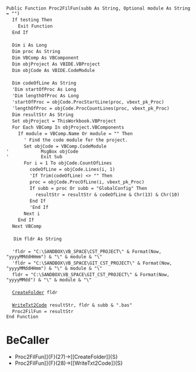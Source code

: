 &nbsp;  &nbsp;  &nbsp;  &nbsp;  
`Public Function Proc2FilFun(subb As String, Optional module As String = "")`  
&nbsp;&nbsp;&nbsp;&nbsp;`If testing Then`  
&nbsp;&nbsp;&nbsp;&nbsp;&nbsp;&nbsp;&nbsp;&nbsp;`Exit Function`  
&nbsp;&nbsp;&nbsp;&nbsp;`End If`  
&nbsp;  &nbsp;  &nbsp;  &nbsp;  
&nbsp;&nbsp;&nbsp;&nbsp;`Dim i As Long`  
&nbsp;&nbsp;&nbsp;&nbsp;`Dim proc As String`  
&nbsp;&nbsp;&nbsp;&nbsp;`Dim VBComp As VBComponent`  
&nbsp;&nbsp;&nbsp;&nbsp;`Dim objProject As VBIDE.VBProject`  
&nbsp;&nbsp;&nbsp;&nbsp;`Dim objCode As VBIDE.CodeModule`  
&nbsp;  &nbsp;  &nbsp;  &nbsp;  
&nbsp;&nbsp;&nbsp;&nbsp;`Dim codeOfLine As String`  
&nbsp;&nbsp;&nbsp;&nbsp;`'Dim startOfProc As Long`  
&nbsp;&nbsp;&nbsp;&nbsp;`'Dim lengthOfProc As Long`  
&nbsp;&nbsp;&nbsp;&nbsp;`'startOfProc = objCode.ProcStartLine(proc, vbext_pk_Proc)`  
&nbsp;&nbsp;&nbsp;&nbsp;`'lengthOfProc = objCode.ProcCountLines(proc, vbext_pk_Proc)`  
&nbsp;&nbsp;&nbsp;&nbsp;`Dim resultStr As String`  
&nbsp;&nbsp;&nbsp;&nbsp;`Set objProject = ThisWorkbook.VBProject`  
&nbsp;&nbsp;&nbsp;&nbsp;`For Each VBComp In objProject.VBComponents`  
&nbsp;&nbsp;&nbsp;&nbsp;&nbsp;&nbsp;&nbsp;&nbsp;`If module = VBComp.Name Or module = "" Then`  
&nbsp;&nbsp;&nbsp;&nbsp;&nbsp;&nbsp;&nbsp;&nbsp;&nbsp;&nbsp;&nbsp;&nbsp;`' Find the code module for the project.`  
&nbsp;&nbsp;&nbsp;&nbsp;&nbsp;&nbsp;&nbsp;&nbsp;&nbsp;&nbsp;&nbsp;&nbsp;`Set objCode = VBComp.CodeModule`  
`'            MsgBox objCode`  
`'            Exit Sub`  
&nbsp;&nbsp;&nbsp;&nbsp;&nbsp;&nbsp;&nbsp;&nbsp;&nbsp;&nbsp;&nbsp;&nbsp;`For i = 1 To objCode.CountOfLines`  
&nbsp;&nbsp;&nbsp;&nbsp;&nbsp;&nbsp;&nbsp;&nbsp;&nbsp;&nbsp;&nbsp;&nbsp;&nbsp;&nbsp;&nbsp;&nbsp;`codeOfLine = objCode.Lines(i, 1)`  
&nbsp;&nbsp;&nbsp;&nbsp;&nbsp;&nbsp;&nbsp;&nbsp;&nbsp;&nbsp;&nbsp;&nbsp;&nbsp;&nbsp;&nbsp;&nbsp;`'If Trim(codeOfLine) <> "" Then`  
&nbsp;&nbsp;&nbsp;&nbsp;&nbsp;&nbsp;&nbsp;&nbsp;&nbsp;&nbsp;&nbsp;&nbsp;&nbsp;&nbsp;&nbsp;&nbsp;`proc = objCode.ProcOfLine(i, vbext_pk_Proc)`  
&nbsp;&nbsp;&nbsp;&nbsp;&nbsp;&nbsp;&nbsp;&nbsp;&nbsp;&nbsp;&nbsp;&nbsp;&nbsp;&nbsp;&nbsp;&nbsp;`If subb = proc Or subb = "GlobalConfig" Then`  
&nbsp;&nbsp;&nbsp;&nbsp;&nbsp;&nbsp;&nbsp;&nbsp;&nbsp;&nbsp;&nbsp;&nbsp;&nbsp;&nbsp;&nbsp;&nbsp;&nbsp;&nbsp;&nbsp;&nbsp;`resultStr = resultStr & codeOfLine & Chr(13) & Chr(10)`  
&nbsp;&nbsp;&nbsp;&nbsp;&nbsp;&nbsp;&nbsp;&nbsp;&nbsp;&nbsp;&nbsp;&nbsp;&nbsp;&nbsp;&nbsp;&nbsp;`End If`  
&nbsp;&nbsp;&nbsp;&nbsp;&nbsp;&nbsp;&nbsp;&nbsp;&nbsp;&nbsp;&nbsp;&nbsp;&nbsp;&nbsp;&nbsp;&nbsp;`'End If`  
&nbsp;&nbsp;&nbsp;&nbsp;&nbsp;&nbsp;&nbsp;&nbsp;&nbsp;&nbsp;&nbsp;&nbsp;`Next i`  
&nbsp;&nbsp;&nbsp;&nbsp;&nbsp;&nbsp;&nbsp;&nbsp;`End If`  
&nbsp;&nbsp;&nbsp;&nbsp;`Next VBComp`  
&nbsp;  &nbsp;  &nbsp;  &nbsp;  
&nbsp;&nbsp;&nbsp;&nbsp;&nbsp;`Dim fldr As String`  
&nbsp;  &nbsp;  &nbsp;  &nbsp;  
&nbsp;&nbsp;&nbsp;&nbsp;`'fldr = "C:\SANDBOX\VB_SPACE\CST_PROJECT\" & Format(Now, "yyyyMMddHHmm") & "\" & module & "\"`  
&nbsp;&nbsp;&nbsp;&nbsp;`'fldr = "C:\SANDBOX\VB_SPACE\GIT_CST_PROJECT\" & Format(Now, "yyyyMMddHHmm") & "\" & module & "\"`  
&nbsp;&nbsp;&nbsp;&nbsp;`fldr = "C:\SANDBOX\VB_SPACE\GIT_CST_PROJECT\" & Format(Now, "yyyyMMdd") & "\" & module & "\"`  
&nbsp;  &nbsp;  &nbsp;  &nbsp;  
&nbsp;&nbsp;&nbsp;&nbsp;[`CreateFolder`](CreateFolder)` fldr`  
&nbsp;  &nbsp;  &nbsp;  &nbsp;  
&nbsp;&nbsp;&nbsp;&nbsp;[`WriteTxt2Code`](WriteTxt2Code)` resultStr, fldr & subb & ".bas"`  
&nbsp;&nbsp;&nbsp;&nbsp;`Proc2FilFun = resultStr`  
`End Function`  


# BeCaller
- Proc2FilFun]]{F}(27)->[[CreateFolder]]{S}
- Proc2FilFun]]{F}(28)->[[WriteTxt2Code]]{S}


